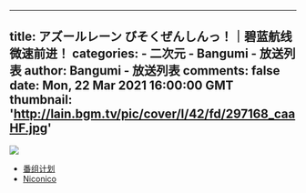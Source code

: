 
---
title: アズールレーン びそくぜんしんっ！｜碧蓝航线 微速前进！
categories: 
    - 二次元
    - Bangumi - 放送列表
author: Bangumi - 放送列表
comments: false
date: Mon, 22 Mar 2021 16:00:00 GMT
thumbnail: 'http://lain.bgm.tv/pic/cover/l/42/fd/297168_caaHF.jpg'
---

<div>   
<img src="http://lain.bgm.tv/pic/cover/l/42/fd/297168_caaHF.jpg" referrerpolicy="no-referrer"><ul><li><a href="https://bangumi.tv/subject/297168">番组计划</a></li><li><a href="https://ch.nicovideo.jp/azurlane-bisoku">Niconico</a></li></ul>  
</div>
            